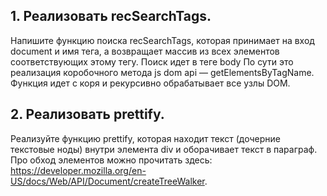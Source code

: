 ## 1. Реализовать recSearchTags.

Напишите функцию поиска recSearchTags, которая принимает на вход document и имя тега, а возвращает массив из всех элементов соответствующих этому тегу. Поиск идет в теге body
По сути это реализация коробочного метода js dom api — getElementsByTagName. Функция идет с коря и рекурсивно обрабатывает все узлы DOM.
## 2. Реализовать prettify.

Реализуйте функцию prettify, которая находит текст (дочерние текстовые ноды) внутри элемента div и оборачивает текст в параграф.
Про обход элементов можно прочитать здесь: https://developer.mozilla.org/en-US/docs/Web/API/Document/createTreeWalker.